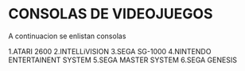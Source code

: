 # CONSOLAS DE VIDEOJUEGOS

A continuacion se enlistan consolas

1.ATARI 2600
2.INTELLiVISION
3.SEGA SG-1000
4.NINTENDO ENTERTAINENT SYSTEM
5.SEGA MASTER SYSTEM
6.SEGA GENESIS
